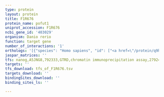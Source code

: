 ```yaml
---
type: protein
layout: protein
title: F1R676
protein_name: pofut1
uniprot_accession: F1R676
ncbi_gene_id: '403029'
organism: Danio rerio
function: target gene
number_of_interactions: '1'
orthologs: '[{"species": "Homo sapiens", "id": ["<a href=\"/protein/q9h488\">Q9H488</a>"]}, {"species": "Mus musculus", "id": ["<a href=\"/protein/q91zw2\">Q91ZW2</a>"]}, {"species": "Rattus norvegicus", "id": ["<a href=\"/protein/q6ev70\">Q6EV70</a>"]}, {"species": "Caenorhabditis elegans", "id": ["<a href=\"/protein/q18014\">Q18014</a>"]}]'
jaspar_matrices: ''
tfs: nanog,A5JNG8,792333,GTRD,chromatin immunoprecipitation assay,27924024%5Buid%5D,No
targets: ''
tfs_download: tfs_of_F1R676.tsv
targets_download: ''
bindingSites_download: ''
binding_sites_ls: ''

---
```


